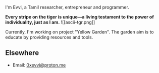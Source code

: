 I'm Evvi, a Tamil researcher, entrepreneur and programmer.

**Every stripe on the tiger is unique—a living testament to the power of individuality, just as I am.**
![[ascii-tgr.png]]

Currently, I'm working on project "Yellow Garden".  The garden aim is to educate by providing resources and tools.

## Elsewhere

- Email: 0xevvi@proton.me